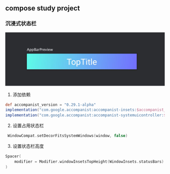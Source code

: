 ## compose study project

### 沉浸式状态栏

![沉浸式状态栏](./images/SCR-20230301-e99.jpg)

1. 添加依赖

```groovy
def accompanist_version = "0.29.1-alpha"
implementation("com.google.accompanist:accompanist-insets:$accompanist_version")
implementation("com.google.accompanist:accompanist-systemuicontroller:$accompanist_version")
```

2. 设置占用状态栏

```kotlin
 WindowCompat.setDecorFitsSystemWindows(window, false)
```

3. 设置状态栏高度

```kotlin
Spacer(
    modifier = Modifier.windowInsetsTopHeight(WindowInsets.statusBars).fillMaxWidth(),
)
```


